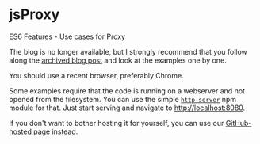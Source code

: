 # jsProxy

ES6 Features - Use cases for Proxy

The blog is no longer available, but I strongly recommend that you follow along the [archived blog post](blog/post.md) and look at the examples one by one.

You should use a recent browser, preferably Chrome.

Some examples require that the code is running on a webserver and not opened from the filesystem. You can use the simple [`http-server`](https://www.npmjs.com/package/http-server) npm module for that. Just start serving and navigate to [http://localhost:8080](http://localhost:8080).

If you don't want to bother hosting it for yourself, you can use our [GitHub-hosted page](https://gergob.github.io/jsProxy) instead.
